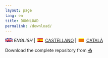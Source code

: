 ```yaml
---
layout: page
lang: en
title: DOWNLOAD
permalink: /download/
---
```


![English](en.png) *ENGLISH* | ![Castellano](es.png) [CASTELLANO](descargar.md) | ![Català](ca.png) [CATALÀ](Descarregar.md)


Download the complete repository from [:inbox_tray:](https://github.com/DuinoBasedLearning/Lab/releases/tag/Cat1)
